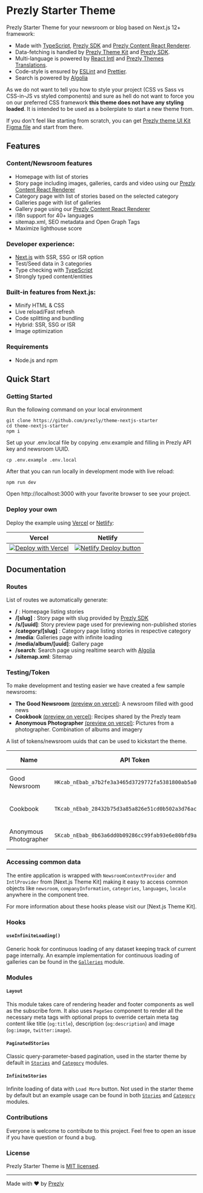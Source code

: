 # Prezly Starter Theme

Prezly Starter Theme for your newsroom or blog based on Next.js 12+ framework:

- Made with [TypeScript], [Prezly SDK] and [Prezly Content React Renderer].
- Data-fetching is handled by [Prezly Theme Kit] and [Prezly SDK].
- Multi-language is powered by [React Intl] and [Prezly Themes Translations].
- Code-style is ensured by [ESLint] and [Prettier].
- Search is powered by [Algolia]

As we do not want to tell you how to style your project (CSS vs Sass vs CSS-in-JS vs styled components) and sure as hell do not want to force you on our preferred CSS framework **this theme does not have any styling loaded**. It is intended to be used as a boilerplate to start a new theme from.

If you don't feel like starting from scratch, you can get [Prezly theme UI Kit Figma file](https://www.figma.com/community/file/1083372101078898157) and start from there.

## Features

### Content/Newsroom features

* Homepage with list of stories
* Story page including images, galleries, cards and video using our [Prezly Content React Renderer]
* Category page with list of stories based on the selected category
* Galleries page with list of galleries
* Gallery page using our [Prezly Content React Renderer]
* i18n support for 40+ languages
* sitemap.xml, SEO metadata and Open Graph Tags
* Maximize lighthouse score

### Developer experience:

* [Next.js] with SSR, SSG or ISR option
* Test/Seed data in 3 categories
* Type checking with [TypeScript]
* Strongly typed content/entities

### Built-in features from Next.js:

* Minify HTML & CSS
* Live reload/Fast refresh
* Code splitting and bundling
* Hybrid: SSR, SSG or ISR
* Image optimization

### Requirements

* Node.js and npm

## Quick Start

### Getting Started

Run the following command on your local environment

```
git clone https://github.com/prezly/theme-nextjs-starter
cd theme-nextjs-starter
npm i
```

Set up your .env.local file by copying .env.example and filling in Prezly API key and newsroom UUID.

```
cp .env.example .env.local
```

After that you can run locally in development mode with live reload:

```
npm run dev
```

Open http://localhost:3000 with your favorite browser to see your project.

### Deploy your own

Deploy the example using [Vercel](https://vercel.com) or [Netlify](https://www.netlify.com/):

| Vercel  | Netlify |
| ------------- | ------------- |
| [![Deploy with Vercel](https://vercel.com/button)](https://vercel.com/new/git/external?repository-url=https://github.com/prezly/theme-nextjs-starter)  | [![Netlify Deploy button](https://www.netlify.com/img/deploy/button.svg)](https://app.netlify.com/start/deploy?repository=https://github.com/prezly/theme-nextjs-starter)  |

## Documentation

### Routes

List of routes we automatically generate:

* **/** : Homepage listing stories
* **/[slug]** : Story page with slug provided by [Prezly SDK]
* **/s/[uuid]**: Story preview page used for previewing non-published stories
* **/category/[slug]** : Category page listing stories in respective category
* **/media**: Galleries page with infinite loading
* **/media/album/[uuid]**: Gallery page
* **/search**: Search page using realtime search with [Algolia]
* **/sitemap.xml**: Sitemap

### Testing/Token

To make development and testing easier we have created a few sample newsrooms:

* **The Good Newsroom** [(preview on vercel)](https://theme-nextjs-starter-the-good-newsroom.vercel.app/): A newsroom filled with good news
* **Cookbook** [(preview on vercel)](https://theme-nextjs-starter-cookbook.vercel.app/): Recipes shared by the Prezly team
* **Anonymous Photographer** [(preview on vercel)](https://theme-nextjs-starter-photography.vercel.app/):  Pictures from a photographer. Combination of albums and imagery

A list of tokens/newsroom uuids that can be used to kickstart the theme.

| Name  | API Token  | Newsroom UUID |
|---|---|---|
| Good Newsroom  | `HKcab_nEbab_a7b2fe3a3465d3729772fa5381800ab5a0c30d8d`  | `578e78e9-9a5b-44ad-bda2-5214895ee036` |
| Cookbook  | `TKcab_nEbab_28432b75d3a85a826e51cd0b502a3d76acf98d19`  | `9d90b2c1-aed9-4415-a9fb-82dd3a2a1b52` |
| Anonymous Photographer | `SKcab_nEbab_0b63a6dd0b09286cc99fab93e6e80bfd9aecfbb5`  | `ce8299f6-a293-41df-8ffc-1c064d4401bc` |

### Accessing common data

The entire application is wrapped with `NewsroomContextProvider` and `IntlProvider` from [Next.js Theme Kit]
making it easy to access common objects like `newsroom`, `companyInformation`, `categories`, `languages`, `locale`
anywhere in the component tree.

For more information about these hooks please visit our [Next.js Theme Kit].

### Hooks

#### `useInfiniteLoading()`

Generic hook for continuous loading of any dataset keeping track of current page internally. An example implementation
for continuous loading of galleries can be found in the [`Galleries`](./tree/main/modules/Galleries/lib/useInfiniteGalleriesLoading.ts) module.

### Modules

#### `Layout`

This module takes care of rendering header and footer components as well as the subscribe form.
It also uses `PageSeo` component to render all the necessary meta tags with optional props to override
certain meta tag content like title (`og:title`), description (`og:description`) and image (`og:image`, `twitter:image`).

#### `PaginatedStories`

Classic query-parameter-based pagination, used in the starter theme by default in [`Stories`](./tree/main/modules/Stories) and [`Category`](./tree/main/modules/Category) modules.

#### `InfiniteStories`

Infinite loading of data with `Load More` button. Not used in the starter theme by default but an example usage can be found
in both [`Stories`](./tree/main/modules/Stories) and [`Category`](./tree/main/modules/Category) modules.

### Contributions

Everyone is welcome to contribute to this project. Feel free to open an issue if you have question or found a bug.

### License

Prezly Starter Theme is [MIT licensed](LICENSE).

---

Made with ♥ by [Prezly]

[Prezly]: https://www.prezly.com/developers
[Prezly SDK]: https://github.com/prezly/javascript-sdk
[Prezly Theme Kit]: https://github.com/prezly/theme-kit-nextjs
[Next.js]: https://nextjs.org
[TypeScript]: https://www.typescriptlang.org
[ESLint]: https://eslint.org
[Prettier]: https://prettier.io
[React Intl]: https://www.npmjs.com/package/react-intl
[Prezly Content React Renderer]: https://www.npmjs.com/package/@prezly/content-renderer-react-js
[Prezly Themes Translations]: https://www.npmjs.com/package/@prezly/themes-intl-messages
[Algolia]: https://algolia.com
